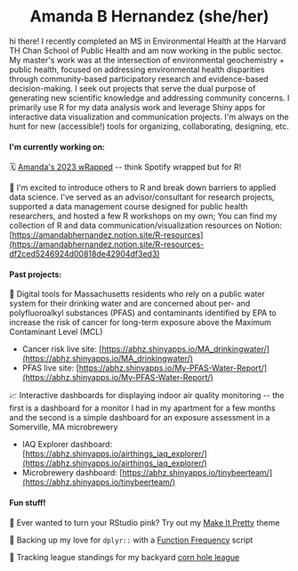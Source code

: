 <h1 align="center"> Amanda B Hernandez (she/her) </h1>

<!-- <h2 align="center">  </h2> --> 

hi there! I recently completed an MS in Environmental Health at the Harvard TH Chan School of Public Health and am now working in the public sector. My master's work was at the intersection of environmental geochemistry + public health, focused on addressing environmental health disparities through community-based participatory research and evidence-based decision-making. I seek out projects that serve the dual purpose of generating new scientific knowledge and addressing community concerns. I primarily use R for my data analysis work and leverage Shiny apps for interactive data visualization and communication projects. I'm always on the hunt for new (accessible!) tools for organizing, collaborating, designing, etc. 

#### I'm currently working on: 

🗓️ [Amanda's 2023 wRapped](https://www.canva.com/design/DAF5ZyHZch8/W6Gj-yKtagMely3yAPr5pQ/edit?utm_content=DAF5ZyHZch8&utm_campaign=designshare&utm_medium=link2&utm_source=sharebutton) -- think Spotify wrapped but for R!

📝 I'm excited to introduce others to R and break down barriers to applied data science. I've served as an advisor/consultant for research projects, supported a data management course designed for public health researchers, and hosted a few R workshops on my own; You can find my collection of R and data communication/visualization resources on Notion: [https://amandabhernandez.notion.site/R-resources](https://amandabhernandez.notion.site/R-resources-df2ced5246924d00818de42904df3ed3)

#### Past projects: 

🚰 Digital tools for Massachusetts residents who rely on a public water system for their drinking water and are concerned about per- and polyfluoroalkyl substances (PFAS) and contaminants identified by EPA to increase the risk of cancer for long-term exposure above the Maximum Contaminant Level (MCL) 
  - Cancer risk live site: [https://abhz.shinyapps.io/MA_drinkingwater/](https://abhz.shinyapps.io/MA_drinkingwater/)
  - PFAS live site: [https://abhz.shinyapps.io/My-PFAS-Water-Report/](https://abhz.shinyapps.io/My-PFAS-Water-Report/) 


📈 Interactive dashboards for displaying indoor air quality monitoring -- the first is a dashboard for a monitor I had in my apartment for a few months and the second is a simple dashboard for an exposure assessment in a Somerville, MA microbrewery
  - IAQ Explorer dashboard: [https://abhz.shinyapps.io/airthings_iaq_explorer/](https://abhz.shinyapps.io/airthings_iaq_explorer/)
  - Microbrewery dashboard: [https://abhz.shinyapps.io/tinybeerteam/](https://abhz.shinyapps.io/tinybeerteam/)


#### Fun stuff! 

🌸 Ever wanted to turn your RStudio pink? Try out my [Make It Pretty](https://github.com/amandabhernandez/makeitpretty) theme

🥇 Backing up my love for <code>dplyr::</code> with a [Function Frequency](https://github.com/amandabhernandez/function_frequency) script 

🌽 Tracking league standings for my backyard [corn hole league](https://abhz.shinyapps.io/RaymondStCornHole/)

